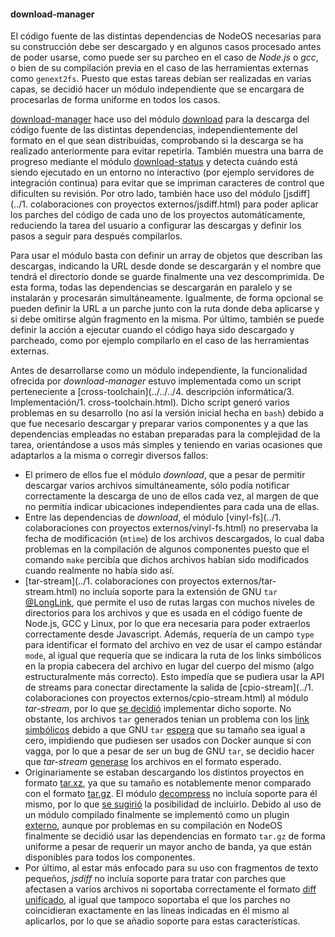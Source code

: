 #### download-manager

El código fuente de las distintas dependencias de NodeOS necesarias para su
construcción debe ser descargado y en algunos casos procesado antes de poder
usarse, como puede ser su parcheo en el caso de *Node.js* o *gcc*, o bien de su
compilación previa en el caso de las herramientas externas como `genext2fs`.
Puesto que estas tareas debían ser realizadas en varias capas, se decidió hacer
un módulo independiente que se encargara de procesarlas de forma uniforme en
todos los casos.

[download-manager](https://github.com/piranna/download-manager) hace uso del
módulo [download](https://github.com/kevva/download) para la descarga del código
fuente de las distintas dependencias, independientemente del formato en el que
sean distribuidas, comprobando si la descarga se ha realizado anteriormente para
evitar repetirla. También muestra una barra de progreso mediante el módulo
[download-status](https://github.com/kevva/download-status) y detecta cuándo
está siendo ejecutado en un entorno no interactivo (por ejemplo servidores de
integración continua) para evitar que se impriman caracteres de control que
dificulten su revisión. Por otro lado, también hace uso del módulo
[jsdiff](../1. colaboraciones con proyectos externos/jsdiff.html) para poder
aplicar los parches del código de cada uno de los proyectos automáticamente,
reduciendo la tarea del usuario a configurar las descargas y definir los pasos a
seguir para después compilarlos.

Para usar el módulo basta con definir un array de objetos que describan las
descargas, indicando la URL desde donde se descargarán y el nombre que tendrá el
directorio donde se guarde finalmente una vez descomprimida. De esta forma,
todas las dependencias se descargarán en paralelo y se instalarán y procesarán
simultáneamente. Igualmente, de forma opcional se pueden definir la URL a un
parche junto con la ruta donde deba aplicarse y si debe omitirse algún fragmento
en la misma. Por último, también se puede definir la acción a ejecutar cuando el
código haya sido descargado y parcheado, como por ejemplo compilarlo en el caso
de las herramientas externas.

Antes de desarrollarse como un módulo independiente, la funcionalidad ofrecida
por *download-manager* estuvo implementada como un script perteneciente a
[cross-toolchain](../../../4. descripción informática/3. Implementación/1. cross-toolchain.html).
Dicho script generó varios problemas en su desarrollo (no así la versión inicial
hecha en `bash`) debido a que fue necesario descargar y preparar varios
componentes y a que las dependencias empleadas no estaban preparadas para la
complejidad de la tarea, orientándose a usos más simples y teniendo en varias
ocasiones que adaptarlos a la misma o corregir diversos fallos:

* El primero de ellos fue el módulo *download*, que a pesar de permitir
  descargar varios archivos simultáneamente, sólo podía notificar correctamente
  la descarga de uno de ellos cada vez, al margen de que no permitía indicar
  ubicaciones independientes para cada una de ellas.
* Entre las dependencias de *download*, el módulo
  [vinyl-fs](../1. colaboraciones con proyectos externos/vinyl-fs.html) no
  preservaba la fecha de modificación (`mtime`) de los archivos descargados, lo
  cual daba problemas en la compilación de algunos componentes puesto que el
  comando `make` percibía que dichos archivos habían sido modificados cuando
  realmente no había sido así.
* [tar-stream](../1. colaboraciones con proyectos externos/tar-stream.html) no
  incluía soporte para la extensión de GNU `tar`
  [@LongLink](https://github.com/mafintosh/tar-stream/issues/35), que permite el
  uso de rutas largas con muchos niveles de directorios para los archivos y que
  es usada en el código fuente de Node.js, GCC y Linux, por lo que era necesaria
  para poder extraerlos correctamente desde Javascript. Además, requería de un
  campo `type` para identificar el formato del archivo en vez de usar el campo
  estándar `mode`, al igual que requería que se indicara la ruta de los links
  simbólicos en la propia cabecera del archivo en lugar del cuerpo del mismo
  (algo estructuralmente más correcto). Esto impedía que se pudiera usar la API
  de streams para conectar directamente la salida de
  [cpio-stream](../1. colaboraciones con proyectos externos/cpio-stream.html) al
  módulo *tar-stream*, por lo que
  [se decidió](https://github.com/mafintosh/tar-stream/pull/42) implementar
  dicho soporte. No obstante, los archivos `tar` generados tenian un problema
  con los [link simbólicos](https://github.com/mafintosh/tar-stream/issues/44)
  debido a que GNU `tar` [espera](http://bugs.python.org/issue1167128) que su
  tamaño sea igual a cero, impidiendo que pudiesen ser usados con Docker aunque
  sí con vagga, por lo que a pesar de ser un bug de GNU `tar`, se decidio hacer
  que *tar-stream* [generase](https://github.com/mafintosh/tar-stream/pull/54)
  los archivos en el formato esperado.
* Originariamente se estaban descargando los distintos proyectos en formato
  [tar.xz](http://tukaani.org/xz), ya que su tamaño es notablemente menor
  comparado con el formato [tar.gz](http://www.gzip.org). El módulo
  [decompress](https://github.com/kevva/decompress) no incluía soporte para él
  mismo, por lo que [se sugirió](https://github.com/kevva/decompress/issues/22)
  la posibilidad de incluirlo. Debido al uso de un módulo compilado finalmente se
  implementó como un plugin [externo](https://github.com/kevva/decompress-tarxz),
  aunque por problemas en su compilación en NodeOS finalmente se decidió usar
  las dependencias en formato `tar.gz` de forma uniforme a pesar de requerir un
  mayor ancho de banda, ya que están disponibles para todos los componentes.
* Por último, al estar más enfocado para su uso con fragmentos de texto pequeños,
  *jsdiff* no incluía soporte para tratar con parches que afectasen a varios
  archivos ni soportaba correctamente el formato
  [diff unificado](http://www.gnu.org/software/diffutils/manual/html_node/Detailed-Unified.html),
  al igual que tampoco soportaba el que los parches no coincidieran exactamente
  en las líneas indicadas en él mismo al aplicarlos, por lo que se añadio
  soporte para estas características.
